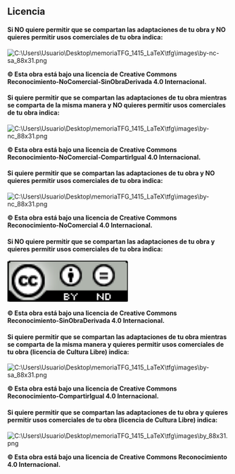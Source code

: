 ## Licencia

#### Si NO quiere permitir que se compartan las adaptaciones de tu obra y NO quieres permitir usos comerciales de tu obra indica:

  ![C:\Users\Usuario\Desktop\memoriaTFG_1415_LaTeX\tfg\images\by-nc-sa_88x31.png](/assets/images/noadaptacion-nousocomercial.png)

  **© Esta obra está bajo una licencia de Creative Commons Reconocimiento-NoComercial-SinObraDerivada 4.0 Internacional.**

#### Si quiere permitir que se compartan las adaptaciones de tu obra mientras se comparta de la misma manera y NO quieres permitir usos comerciales de tu obra indica:

  ![C:\Users\Usuario\Desktop\memoriaTFG_1415_LaTeX\tfg\images\by-nc_88x31.png](/assets/images/adaptaciones-misma-no-comercial.png)

  **© Esta obra está bajo una licencia de Creative Commons Reconocimiento-NoComercial-CompartirIgual 4.0 Internacional.**

#### Si quiere permitir que se compartan las adaptaciones de tu obra y NO quieres permitir usos comerciales de tu obra indica:

![C:\Users\Usuario\Desktop\memoriaTFG_1415_LaTeX\tfg\images\by-nc_88x31.png](/assets/images/adaptacion2-nousocomercial.png)

**© Esta obra está bajo una licencia de Creative Commons Reconocimiento-NoComercial 4.0 Internacional.**

#### Si NO quiere permitir que se compartan las adaptaciones de tu obra y quieres permitir usos comerciales de tu obra indica:

![C:\Users\Usuario\Desktop\memoriaTFG_1415_LaTeX\tfg\images\by-nd_88x31.png](assets/images/no-adptaciones-y-si-usos-comerciales.png)

**© Esta obra está bajo una licencia de Creative Commons Reconocimiento-SinObraDerivada 4.0 Internacional.**

#### Si quiere permitir que se compartan las adaptaciones de tu obra mientras se comparta de la misma manera y quieres permitir usos comerciales de tu obra (licencia de Cultura Libre) indica:

![C:\Users\Usuario\Desktop\memoriaTFG_1415_LaTeX\tfg\images\by-sa_88x31.png](/assets/images/si-adptaciones-misma-manera-y-si-usos-comerciales.png)

**© Esta obra está bajo una licencia de Creative Commons Reconocimiento-CompartirIgual 4.0 Internacional.**

#### Si quiere permitir que se compartan las adaptaciones de tu obra y quieres permitir usos comerciales de tu obra (licencia de Cultura Libre) indica:

![C:\Users\Usuario\Desktop\memoriaTFG_1415_LaTeX\tfg\images\by_88x31.png](export/assets/cusersusuariodesktopmemoriatfg.png)

**© Esta obra está bajo una licencia de Creative Commons Reconocimiento 4.0 Internacional.**
